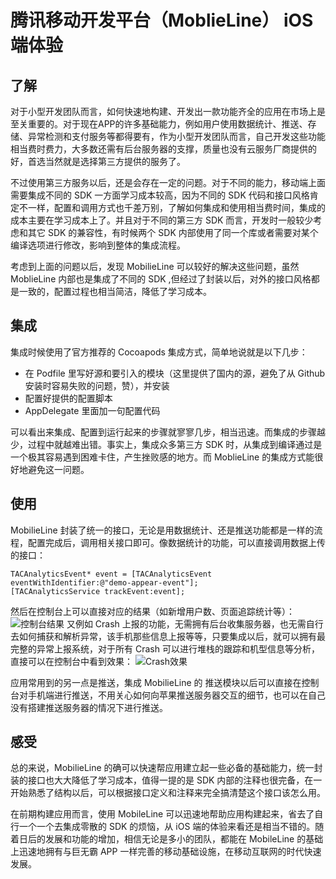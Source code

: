 # 腾讯移动开发平台（MoblieLine） iOS 端体验

## 了解

对于小型开发团队而言，如何快速地构建、开发出一款功能齐全的应用在市场上是至关重要的。对于现在APP的许多基础能力，例如用户使用数据统计、推送、存储、异常检测和支付服务等都得要有，作为小型开发团队而言，自己开发这些功能相当费时费力，大多数还需有后台服务器的支撑，质量也没有云服务厂商提供的好，首选当然就是选择第三方提供的服务了。

不过使用第三方服务以后，还是会存在一定的问题。对于不同的能力，移动端上面需要集成不同的 SDK 一方面学习成本较高，因为不同的 SDK 代码和接口风格肯定不一样，配置和调用方式也千差万别，了解如何集成和使用相当费时间，集成的成本主要在学习成本上了。并且对于不同的第三方 SDK 而言，开发时一般较少考虑和其它 SDK 的兼容性，有时候两个 SDK 内部使用了同一个库或者需要对某个编译选项进行修改，影响到整体的集成流程。

考虑到上面的问题以后，发现 MobilieLine 可以较好的解决这些问题，虽然 MoblieLine 内部也是集成了不同的 SDK ,但经过了封装以后，对外的接口风格都是一致的，配置过程也相当简洁，降低了学习成本。

## 集成
集成时候使用了官方推荐的 Cocoapods 集成方式，简单地说就是以下几步：
- 在 Podfile 里写好源和要引入的模块（这里提供了国内的源，避免了从 Github 安装时容易失败的问题，赞），并安装
- 配置好提供的配置脚本
- AppDelegate 里面加一句配置代码

可以看出来集成、配置到运行起来的步骤就寥寥几步，相当迅速。而集成的步骤越少，过程中就越难出错。事实上，集成众多第三方 SDK 时，从集成到编译通过是一个极其容易遇到困难卡住，产生挫败感的地方。而 MoblieLine 的集成方式能很好地避免这一问题。

## 使用
MobilieLine 封装了统一的接口，无论是用数据统计、还是推送功能都是一样的流程，配置完成后，调用相关接口即可。像数据统计的功能，可以直接调用数据上传的接口：
~~~
TACAnalyticsEvent* event = [TACAnalyticsEvent eventWithIdentifier:@"demo-appear-event"];
[TACAnalyticsService trackEvent:event];
~~~
然后在控制台上可以直接对应的结果（如新增用户数、页面追踪统计等）：
![控制台结果](http://tacimg-1253960454.cos.ap-guangzhou.myqcloud.com/PR-manuscript/iOS/%E6%9F%A5%E7%9C%8B%E6%96%B0%E5%A2%9E%E7%94%A8%E6%88%B7.png)
又例如 Crash 上报的功能，无需拥有后台收集服务器，也无需自行去如何捕获和解析异常，该手机那些信息上报等等，只要集成以后，就可以拥有最完整的异常上报系统，对于所有 Crash 可以进行堆栈的跟踪和机型信息等分析，直接可以在控制台中看到效果：
![Crash效果](http://tacimg-1253960454.cos.ap-guangzhou.myqcloud.com/PR-manuscript/iOS/Crash%E5%88%86%E6%9E%90.png)

应用常用到的另一点是推送，集成 MobilieLine 的 推送模块以后可以直接在控制台对手机端进行推送，不用关心如何向苹果推送服务器交互的细节，也可以在自己没有搭建推送服务器的情况下进行推送。


## 感受
总的来说，MobilieLine 的确可以快速帮应用建立起一些必备的基础能力，统一封装的接口也大大降低了学习成本，值得一提的是 SDK 内部的注释也很完备，在一开始熟悉了结构以后，可以根据接口定义和注释来完全搞清楚这个接口该怎么用。

在前期构建应用而言，使用 MobileLine 可以迅速地帮助应用构建起来，省去了自行一个一个去集成零散的 SDK 的烦恼，从 iOS 端的体验来看还是相当不错的。随着日后的发展和功能的增加，相信无论是多小的团队，都能在 MobileLine 的基础上迅速地拥有与巨无霸 APP 一样完善的移动基础设施，在移动互联网的时代快速发展。
